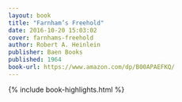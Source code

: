 ```yaml
---
layout: book
title: "Farnham’s Freehold"
date: 2016-10-20 15:03:02
cover: farnhams-freehold
author: Robert A. Heinlein
publisher: Baen Books
published: 1964
book-url: https://www.amazon.com/dp/B00APAEFKQ/
---
```


{% include book-highlights.html %}
